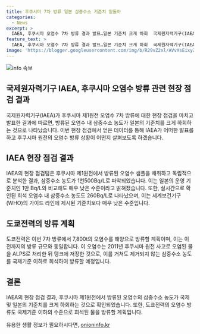 ```yaml
---
title: 후쿠시마 7차 방류 일본 삼중수소 기준치 밑돌아
categories:
  - News
excerpt: >
  IAEA, 후쿠시마 오염수 7차 방류 결과 발표…일본 기준치 크게 하회  국제원자력기구(IAEA)가 후쿠시마 제1원전 오염수 7차 방류 현장 점검 결과, 방류된 물의 방사성 핵종 농도가 일본 기준치를 크게 밑돈다고 밝혔다. 일본 기준치의 1,500배 낮은 삼중수소 농도로, 도쿄전력이 해양으로 방류할 오염수는 국제기준보다 훨씬 낮다고 주장했다. IAEA의 독립적인 현장 점검에서 7차례에 걸친 결과 모두 일본 기준치를 크게 하회했다. 2011년 후쿠시마 원전 사고로 오염된 물을 처리한 뒤 바다로 방류되는 이번 7차 방류량은 7,800톤으로, 도쿄전력은 국제기준보다 훨씬 낮은 수준의 물을 방류하고 있다고 주장했다.
feature_text: >
  IAEA, 후쿠시마 오염수 7차 방류 결과 발표…일본 기준치 크게 하회  국제원자력기구(IAEA)가 후쿠시마 제1원전 오염수 7차 방류 현장 점검 결과, 방류된 물의 방사성 핵종 농도가 일본 기준치를 크게 밑돈다고 밝혔다. 일본 기준치의 1,500배 낮은 삼중수소 농도로, 도쿄전력이 해양으로 방류할 오염수는 국제기준보다 훨씬 낮다고 주장했다. IAEA의 독립적인 현장 점검에서 7차례에 걸친 결과 모두 일본 기준치를 크게 하회했다. 2011년 후쿠시마 원전 사고로 오염된 물을 처리한 뒤 바다로 방류되는 이번 7차 방류량은 7,800톤으로, 도쿄전력은 국제기준보다 훨씬 낮은 수준의 물을 방류하고 있다고 주장했다.
image: 'https://blogger.googleusercontent.com/img/b/R29vZ2xl/AVvXsEixyZcFfHzMRdzZMjFBmAUKJYCLCGyLL1o632UiGVXcaFdKo_bkvkuCioo0uUKlGfBVcT3P84aROyZIXSBEx3Aw5nCQ3pTgDom1WDC4m8eifvWiAmWEEVb4x6G_l8C0QH225ldMjyaFvpxGEBGNO37VmDTDMHGhJPq73UglMfDca1-0aw/s1600/blogspot.png'
---
```


<p><img src="https://blogger.googleusercontent.com/img/b/R29vZ2xl/AVvXsEixyZcFfHzMRdzZMjFBmAUKJYCLCGyLL1o632UiGVXcaFdKo_bkvkuCioo0uUKlGfBVcT3P84aROyZIXSBEx3Aw5nCQ3pTgDom1WDC4m8eifvWiAmWEEVb4x6G_l8C0QH225ldMjyaFvpxGEBGNO37VmDTDMHGhJPq73UglMfDca1-0aw/s1600/blogspot.png" alt="info 속보" /></p>

<h2 data-ke-size="size26">국제원자력기구 IAEA, 후쿠시마 오염수 방류 관련 현장 점검 결과</h2>

<p data-ke-size="size16">국제원자력기구(IAEA)가 후쿠시마 제1원전 오염수 7차 방류에 대한 현장 점검을 마치고 발표한 결과에 따르면, 방류된 오염수 내 삼중수소 농도가 일본의 기준치를 크게 하회하는 것으로 나타났습니다. 이번 현장 점검에서 얻은 데이터를 통해 IAEA가 어떠한 발표를 하고 후쿠시마 원전의 오염수 방류 상황이 어떤지 살펴보도록 하겠습니다.</p>

<h2 data-ke-size="size24">IAEA 현장 점검 결과</h2>

<p data-ke-size="size16">IAEA의 현장 점검팀은 후쿠시마 제1원전에서 방류된 오염수 샘플을 채취하고 독립적으로 분석한 결과, 삼중수소 농도가 1천500Bq/L로 파악되었습니다. 이는 일본의 운영 기준치인 1만 Bq/L와 비교해도 매우 낮은 수준이라고 밝혀졌습니다. 또한, 실시간으로 확인된 희석 오염수 내 삼중수소 농도도 260Bq/L로 나타났으며, 이는 세계보건기구(WHO)의 가이드 라인에 제시된 기준치보다 매우 낮은 수준입니다.</p>

<h2 data-ke-size="size24">도쿄전력의 방류 계획</h2>

<p data-ke-size="size16">도쿄전력은 이번 7차 방류에서 7,800t의 오염수를 해양으로 방류할 계획이며, 이는 이전까지의 방류 규모와 동일합니다. 이 오염수는 2011년 후쿠시마 원전 사고로 오염된 물을 ALPS로 처리한 뒤 탱크에 저장한 것으로, 이를 거쳐도 제거되지 않는 삼중수소 농도를 국제기준 이하로 희석하여 방류할 예정입니다.</p>

<h2 data-ke-size="size24">결론</h2>

<p data-ke-size="size16">IAEA의 현장 점검 결과, 후쿠시마 제1원전에서 방류된 오염수의 삼중수소 농도가 국제 및 일본의 기준치를 크게 하회하는 것으로 확인되었습니다. 또한, 도쿄전력의 오염수 방류도 국제기준 이하의 수준으로 희석된 물을 방류할 계획입니다.</p>
유용한 생활 정보가 필요하시다면, <a href="https://onioninfo.kr" rel="dofollow">onioninfo.kr</a>



